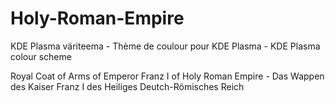 # Holy-Roman-Empire
KDE Plasma väriteema - Thème de coulour pour KDE Plasma - KDE Plasma colour scheme

Royal Coat of Arms of Emperor Franz I of Holy Roman Empire - Das Wappen des Kaiser Franz I des Heiliges Deutch-Römisches Reich
